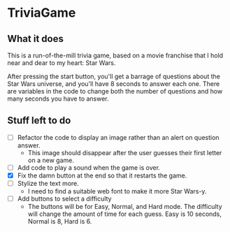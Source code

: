 # TriviaGame

## What it does

This is a run-of-the-mill trivia game, based on a movie franchise that I hold near and dear to my heart: Star Wars.

After pressing the start button, you'll get a barrage of questions about the Star Wars universe, and you'll have 8 seconds to answer each one. There are variables in the code to change both the number of questions and how many seconds you have to answer.

## Stuff left to do

- [ ] Refactor the code to display an image rather than an alert on question answer.
    - This image should disappear after the user guesses their first letter on a new game.
- [ ] Add code to play a sound when the game is over.
- [x] Fix the damn button at the end so that it restarts the game.
- [ ] Stylize the text more.
    - I need to find a suitable web font to make it more Star Wars-y.
- [ ] Add buttons to select a difficulty
    - The buttons will be for Easy, Normal, and Hard mode. The difficulty will change the amount of time for each guess. Easy is 10 seconds, Normal is 8, Hard is 6.
